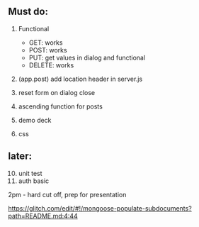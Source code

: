 ## Must do:
1. Functional
    * GET: works
    * POST: works
    * PUT: get values in dialog and functional
    * DELETE: works


2. (app.post) add location header in server.js
3. reset form on dialog close
4. ascending function for posts

5. demo deck
6. css

## later:

10. unit test
11. auth basic


2pm - hard cut off, prep for presentation


https://glitch.com/edit/#!/mongoose-populate-subdocuments?path=README.md:4:44
